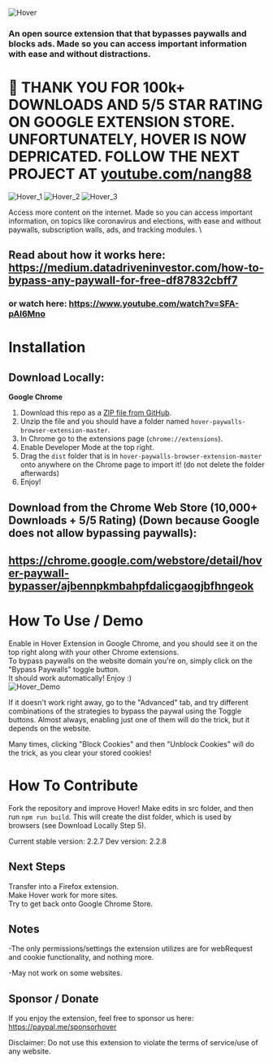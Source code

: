 ![Hover](slideshow/hover_logo.png)

### An open source extension that that bypasses paywalls and blocks ads. Made so you can access important information with ease and without distractions.

# 🙌 THANK YOU FOR 100k+ DOWNLOADS AND 5/5 STAR RATING ON GOOGLE EXTENSION STORE. UNFORTUNATELY, HOVER IS NOW DEPRICATED. FOLLOW THE NEXT PROJECT AT [youtube.com/nang88](youtube.com/nang88)

![Hover_1](slideshow/ss8/1.png)
![Hover_2](slideshow/ss8/2.png)
![Hover_3](slideshow/ss8/3.png)

Access more content on the internet. Made so you can access important information, on topics like coronavirus and elections, with ease and without paywalls, subscription walls, ads, and tracking modules. \

## Read about how it works here: https://medium.datadriveninvestor.com/how-to-bypass-any-paywall-for-free-df87832cbff7
### or watch here: https://www.youtube.com/watch?v=SFA-pAl6Mno

# Installation

## Download Locally: 
**Google Chrome**
1. Download this repo as a [ZIP file from GitHub](https://github.com/hover-inc/hover-extension/archive/master.zip).
2. Unzip the file and you should have a folder named `hover-paywalls-browser-extension-master`.
3. In Chrome go to the extensions page (`chrome://extensions`).
4. Enable Developer Mode at the top right.
5. Drag the `dist` folder that is in `hover-paywalls-browser-extension-master` onto anywhere on the Chrome page to import it! (do not delete the folder afterwards)
6. Enjoy!

## Download from the Chrome Web Store (10,000+ Downloads + 5/5 Rating) (Down because Google does not allow bypassing paywalls):
## https://chrome.google.com/webstore/detail/hover-paywall-bypasser/ajbennpkmbahpfdalicgaogjbfhngeok

# How To Use / Demo
Enable in Hover Extension in Google Chrome, and you should see it on the top right along with your other Chrome extensions. \
To bypass paywalls on the website domain you're on, simply click on the "Bypass Paywalls" toggle button. \
It should work automatically! Enjoy :) \
![Hover_Demo](slideshow/demo.gif)

If it doesn't work right away, go to the "Advanced" tab, and try different combinations of the strategies to bypass the paywal using the Toggle buttons. Almost always, enabling just one of them will do the trick, but it depends on the website. 

Many times, clicking "Block Cookies" and then "Unblock Cookies" will do the trick, as you clear your stored cookies!

# How To Contribute
Fork the repository and improve Hover!
Make edits in src folder, and then run ```npm run build```. This will create the dist folder, which is used by browsers (see Download Locally Step 5).

Current stable version: 2.2.7
Dev version: 2.2.8

## Next Steps
Transfer into a Firefox extension. \
Make Hover work for more sites. \
Try to get back onto Google Chrome Store.

## Notes

-The only permissions/settings the extension utilizes are for webRequest and cookie functionality, and nothing more.

-May not work on some websites.

## Sponsor / Donate

If you enjoy the extension, feel free to sponsor us here: https://paypal.me/sponsorhover

Disclaimer: 
Do not use this extension to violate the terms of service/use of any website.
